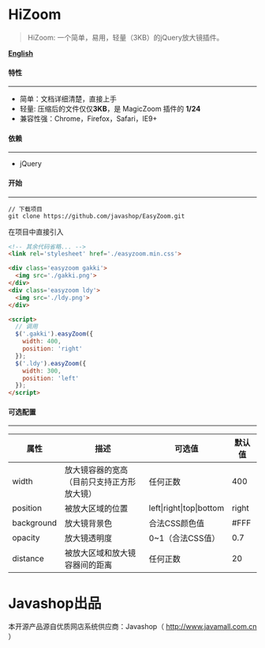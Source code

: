 # HiZoom

> HiZoom: 一个简单，易用，轻量（3KB）的jQuery放大镜插件。



**[English](./README.md)**

#### 特性

------

- 简单：文档详细清楚，直接上手
- 轻量: 压缩后的文件仅仅**3KB**，是 MagicZoom 插件的 **1/24**
- 兼容性强：Chrome，Firefox，Safari，IE9+



#### 依赖

------

- jQuery



#### 开始

------

```shell
// 下载项目
git clone https://github.com/javashop/EasyZoom.git
```

在项目中直接引入

```Html
<!-- 其余代码省略... -->
<link rel='stylesheet' href='./easyzoom.min.css'>

<div class='easyzoom gakki'>
  <img src='./gakki.png'>
</div>
<div class='easyzoom ldy'>
  <img src='./ldy.png'>
</div>

<script>
  // 调用
  $('.gakki').easyZoom({
    width: 400,
    position: 'right'
  });
  $('.ldy').easyZoom({
    width: 300,
    position: 'left'
  });
</script>
```



#### 可选配置

------

| 属性         | 描述                    | 可选值                      | 默认值   |
| ---------- | --------------------- | ------------------------ | ----- |
| width      | 放大镜容器的宽高（目前只支持正方形放大镜） | 任何正数                     | 400   |
| position   | 被放大区域的位置              | left\|right\|top\|bottom | right |
| background | 放大镜背景色                | 合法CSS颜色值                 | #FFF  |
| opacity    | 放大镜透明度                | 0~1（合法CSS值）              | 0.7   |
| distance   | 被放大区域和放大镜容器间的距离       | 任何正数                     | 20    |

# Javashop出品

本开源产品源自优质网店系统供应商：Javashop（ http://www.javamall.com.cn ）
